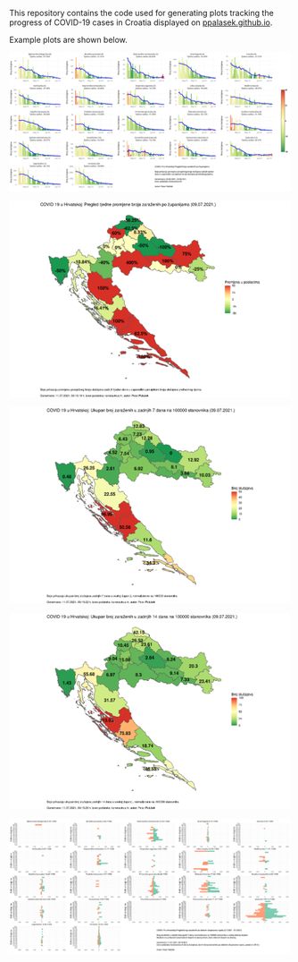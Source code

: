 This repository contains the code used for generating plots tracking the progress of COVID-19 cases in Croatia displayed on [ppalasek.github.io](https://ppalasek.github.io/).

Example plots are shown below.

![](img/example_plot.png)

![](img/2021_07_09_map.png)

![](img/2021_07_09_map_7_day_per_100k.png)

![](img/2021_07_09_map_14_day_per_100k.png)

![](img/2021_07_09_pyramid.png)
